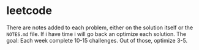 # leetcode
There are notes added to each problem, either on the solution itself or the `NOTES.md` file. If i have time i will go back an optimize each solution. 
The goal: Each week complete 10-15 challenges. Out of those, optimize 3-5.

